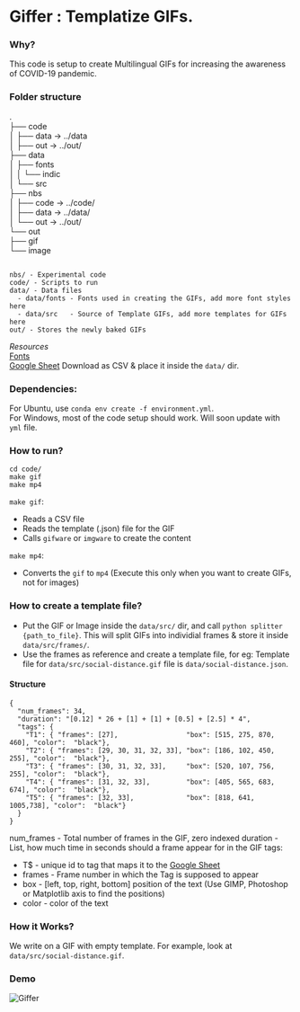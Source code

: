 # Giffer : Templatize GIFs.

### Why?

This code is setup to create Multilingual GIFs for increasing the awareness of COVID-19 pandemic. 

### Folder structure
.  
├── code  
│   ├── data -> ../data  
│   ├── out -> ../out/   
├── data  
│   ├── fonts  
│   │   └── indic  
│   └── src  
├── nbs  
│   ├── code -> ../code/  
│   ├── data -> ../data/  
│   └── out -> ../out/  
└── out  
    ├── gif  
    └── image  

```

nbs/ - Experimental code 
code/ - Scripts to run
data/ - Data files
  - data/fonts - Fonts used in creating the GIFs, add more font styles here
  - data/src   - Source of Template GIFs, add more templates for GIFs here
out/ - Stores the newly baked GIFs
```

*Resources*  
[Fonts](https://drive.google.com/open?id=1n2x_uE_MHusDcMTsSghA-XAUP5eytNxN)  
[Google Sheet](https://docs.google.com/spreadsheets/d/1EiuYQQL98vR2SBUFbCbPOw4Rpe-A-sm5TwrTo46jUGQ/edit?usp=sharing) Download as CSV & place it inside the  `data/` dir.


### Dependencies:

For Ubuntu, use `conda env create -f environment.yml`.  
For Windows, most of the code setup should work. Will soon update with `yml` file.


### How to run?

```
cd code/
make gif
make mp4
```

`make gif`: 
- Reads a CSV file
- Reads the template (.json) file for the GIF
- Calls `gifware` or `imgware` to create the content

`make mp4`:
- Converts the `gif` to `mp4` (Execute this only when you want to create GIFs, not for images)

### How to create a template file?

- Put the GIF or Image inside the `data/src/` dir, and call `python splitter {path_to_file}`. This will split GIFs into individial frames & store it inside `data/src/frames/`.
- Use the frames as reference and create a template file, for eg: Template file for `data/src/social-distance.gif` file is `data/social-distance.json`.
#### Structure
```
{
  "num_frames": 34,
  "duration": "[0.12] * 26 + [1] + [1] + [0.5] + [2.5] * 4",
  "tags": {
    "T1": { "frames": [27],                 "box": [515, 275, 870, 460], "color":  "black"},
    "T2": { "frames": [29, 30, 31, 32, 33], "box": [186, 102, 450, 255], "color":  "black"},
    "T3": { "frames": [30, 31, 32, 33],     "box": [520, 107, 756, 255], "color":  "black"},
    "T4": { "frames": [31, 32, 33],         "box": [405, 565, 683, 674], "color":  "black"},
    "T5": { "frames": [32, 33],             "box": [818, 641, 1005,738], "color":  "black"}
  }
}
```
num_frames - Total number of frames in the GIF, zero indexed
duration   - List, how much time in seconds should a frame appear for in the GIF
tags:
  - T$ - unique id to tag that maps it to the [Google Sheet](https://docs.google.com/spreadsheets/d/1EiuYQQL98vR2SBUFbCbPOw4Rpe-A-sm5TwrTo46jUGQ/edit?usp=sharing)
  - frames - Frame number in which the Tag is supposed to appear
  - box    - [left, top, right, bottom] position of the text (Use GIMP, Photoshop or Matplotlib axis to find the positions)
  - color  - color of the text


### How it Works?

We write on a GIF with empty template. For example, look at `data/src/social-distance.gif`. 

### Demo

![Giffer](https://drive.google.com/uc?export=view&id=1pJ83HvNGBuTX1nqKjf28dxPbZVj4l6rt)
